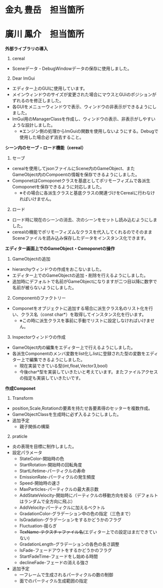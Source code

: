 # 金丸 豊岳　担当箇所


# 廣川 鳳介　担当箇所
**外部ライブラリの導入**
1. cereal 
- Sceneデータ・DebugWindowデータの保存に使用しました。
2. Dear ImGui
- エディター上のGUIに使用しています。
- メインウィンドウのサイズが変更された場合にマウスとGUiのポジションがずれるのを修正しました。
- 各GUIをメニューウィンドウで表示、ウィンドウの非表示ができるようにしました。
- ImGui用のManagerClassを作成し、ウィンドウの表示、非表示がしやすいような設計しました。
  - ※エンジン側の処理からImGuiの関数を使用しないようにする。Debugで使用した場合必ず消去すること。

**シーン内のセーブ・ロード機能（cereal）**
1. セーブ
- cerealを使用してjsonファイルにScene内のGameObject、またGameObject内のCompoentの情報を保存できるようにしました。
- ComponetはComoponetクラスを基底としてポリモーフィズムで各派生Comoponetを保存できるように対応しました。
  - ※その場合に各派生クラスと基底クラスの関連づけをCerealに行わなければいけません。
2. ロード
- ロード時に現在のシーンの消去、次のシーンをセットし読み込むようにしました。
- cerealの機能でポリモーフィズムなクラスを代入してくれるのでそのままSceneファイルを読み込み保存したデータをインスタンス化できます。

**エディター画面上でのGameObject・Comoponetの操作**
1. GameObjectの追加
- hierarchyウィンドウの作成をおこないました。
- エディター上でのGameObjectの追加・削除を行えるようにしました。
- 追加時にデフォルトで名前がGameObjectになりますが二つ目以降に数字で名前が被らないようにしました。
2. Componentのファクトリー
- Componetをオブジェクトに追加する場合に派生クラス名のリスト化を行い、クラス名（const char*）を取得してインスタンス化を行います。
  - ※この時に派生クラスを事前に手動でリストに設定しなければいけません。
3. Inspectorウィンドウの作成
- GameObject内の編集をエディター上で行えるようにしました。
- 各派生Componentのメンバ変数をlist化しlistに登録された型の変数をエディター上で編集できるようにしました。
  - 現在実装できている型(int,float,Vector3,bool)
  - 今後char*型を実装していきたいと考えています。またファイルアクセスの指定も実装していきたいです。
  
**作成Componet**
1. Transform 
- position,Scale,Rotationの要素を持たせ各要素得のセッターを複数作成。
- GameObjectClassを生成時に必ず入るようにしました。
- 追加予定
  -  親子関係の構築

2. praticle
- 炎の表現を目標に制作しました。
- 設定パラメータ
  - StateColor-開始時の色
  - StartRotation-開始時の回転角度
  - StartLifetime-パーティクルの寿命
  - EmissionRate-パーティクルの発生頻度
  - Speed-開始時の速さ
  - MaxParticles-パーティクルの最大表示数
  - AddStateVelocity-開始時にパーティクルの移動方向を絞る（デフォルトはランダムで全方向に飛ぶ）
  - AddVelocity-パーティクルに加えるベクトル
  - GradationColor-グラデーション中の色の指定（三色まで）
  - IsGradation-グラデーションをするかどうかのフラグ
  - Fluctuation-揺らぎ
  - ~~TexName-テクスチャファイル名~~(エディター上での設定はまだできていない)
  - GradationLength-グラデーションの各色の長さ調整
  - IsFade-フェードアウトをするかどうかのフラグ
  - StartFadeTime-フェードをし始める時間
  - declineFade-フェードの消える強さ
 - 追加予定
   - 一フレームで生成されるパーティクルの数の制御
   - 面でのパーティクル生成範囲の指定
